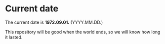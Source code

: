# Current date

The current date is **1972.09.01.** (YYYY.MM.DD.)

This repository will be good when the world ends, so we will know how long it lasted.